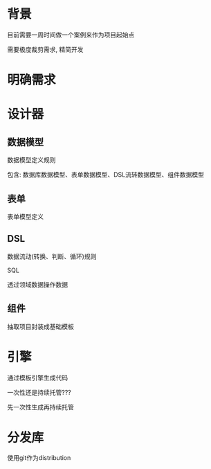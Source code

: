 # 背景

目前需要一周时间做一个案例来作为项目起始点

需要极度裁剪需求, 精简开发

# 明确需求



# 设计器

## 数据模型

数据模型定义规则

包含: 数据库数据模型、表单数据模型、DSL流转数据模型、组件数据模型

## 表单

表单模型定义

## DSL

数据流动(转换、判断、循环)规则

SQL

透过领域数据操作数据

## 组件

抽取项目封装成基础模板

# 引擎

通过模板引擎生成代码

一次性还是持续托管??? 

先一次性生成再持续托管

# 分发库

使用git作为distribution

